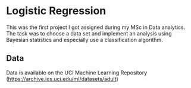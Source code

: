 # Logistic Regression 
This was the first project I got assigned during my MSc in Data analytics. 
The task was to choose a data set and implement an analysis using Bayesian statistics and especially use a classification algorithm.

## Data
Data is available on the UCI Machine Learning Repository (https://archive.ics.uci.edu/ml/datasets/adult) 
